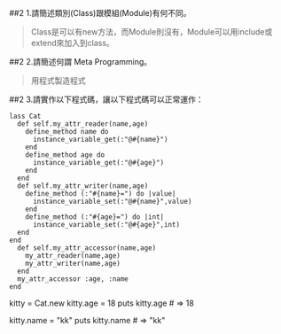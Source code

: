 ##2 1.請簡述類別(Class)跟模組(Module)有何不同。
> Class是可以有new方法，而Module則沒有，Module可以用include或extend來加入到class。

##2 2.請簡述何謂 Meta Programming。
> 用程式製造程式

##2 3.請實作以下程式碼，讓以下程式碼可以正常運作：
```
lass Cat 
  def self.my_attr_reader(name,age) 
    define_method name do
      instance_variable_get(:"@#{name}") 
    end
    define_method age do
      instance_variable_get(:"@#{age}") 
    end
  end
  def self.my_attr_writer(name,age)
    define_method (:"#{name}=") do |value| 
      instance_variable_set(:"@#{name}",value) 
    end
    define_method (:"#{age}=") do |int| 
      instance_variable_set(:"@#{age}",int)
  end
end
  def self.my_attr_accessor(name,age)
    my_attr_reader(name,age)
    my_attr_writer(name,age)
  end
  my_attr_accessor :age, :name
end
```
kitty = Cat.new
kitty.age = 18
puts kitty.age   # => 18

kitty.name = "kk"
puts kitty.name  # => "kk"